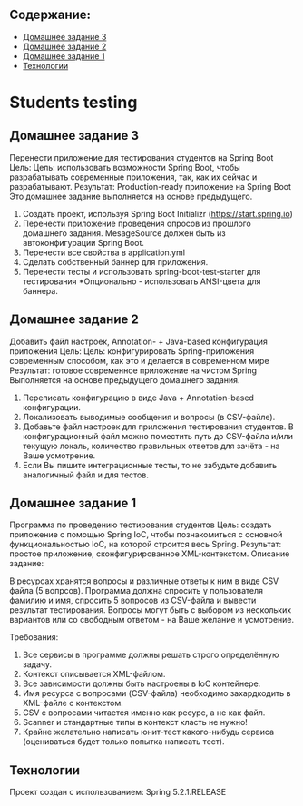 <?xml version="1.0" encoding="UTF-8"?>
<module type="JAVA_MODULE" version="4" />

## Содержание:
* [Домашнее задание 3](#Домашнее-задание-3)
* [Домашнее задание 2](#Домашнее-задание-2)
* [Домашнее задание 1](#Домашнее-задание-1)
* [Технологии](#Технологии)

# Students testing

## Домашнее задание 3

Перенести приложение для тестирования студентов на Spring Boot
Цель: Цель: использовать возможности Spring Boot, чтобы разрабатывать современные приложения, так, как их сейчас и разрабатывают. Результат: Production-ready приложение на Spring Boot
Это домашнее задание выполняется на основе предыдущего.

1. Создать проект, используя Spring Boot Initializr (https://start.spring.io)
2. Перенести приложение проведения опросов из прошлого домашнего задания. MesageSource должен быть из автоконфигурации Spring Boot.
3. Перенести все свойства в application.yml
4. Сделать собственный баннер для приложения.
5. Перенести тесты и использовать spring-boot-test-starter для тестирования
*Опционально - использовать ANSI-цвета для баннера.

## Домашнее задание 2

Добавить файл настроек, Annotation- + Java-based конфигурация приложения
Цель: Цель: конфигурировать Spring-приложения современным способом, как это и делается в современном мире Результат: готовое современное приложение на чистом Spring
Выполняется на основе предыдущего домашнего задания.

1. Переписать конфигурацию в виде Java + Annotation-based конфигурации.
2. Локализовать выводимые сообщения и вопросы (в CSV-файле).
3. Добавьте файл настроек для приложения тестирования студентов. В конфигурационный файл можно поместить путь до CSV-файла и/или текущую локаль, количество правильных ответов для зачёта - на Ваше усмотрение.
4. Если Вы пишите интеграционные тесты, то не забудьте добавить аналогичный файл и для тестов.

## Домашнее задание 1

Программа по проведению тестирования студентов
Цель: создать приложение с помощью Spring IoC, чтобы познакомиться с основной функциональностью IoC, на которой строится весь Spring. Результат: простое приложение, сконфигурированное XML-контекстом.
Описание задание:

В ресурсах хранятся вопросы и различные ответы к ним в виде CSV файла (5 вопрсов).
Программа должна спросить у пользователя фамилию и имя, спросить 5 вопросов из CSV-файла и вывести результат тестирования.
Вопросы могут быть с выбором из нескольких вариантов или со свободным ответом - на Ваше желание и усмотрение.

Требования:
1. Все сервисы в программе должны решать строго определённую задачу.
2. Контекст описывается XML-файлом.
3. Все зависимости должны быть настроены в IoC контейнере.
4. Имя ресурса с вопросами (CSV-файла) необходимо захардкодить в XML-файле с контекстом.
5. CSV с вопросами читается именно как ресурс, а не как файл.
6. Scanner и стандартные типы в контекст класть не нужно!
7. Крайне желательно написать юнит-тест какого-нибудь сервиса (оцениваться будет только попытка написать тест).

## Технологии
Проект создан с использованием:
Spring 5.2.1.RELEASE
